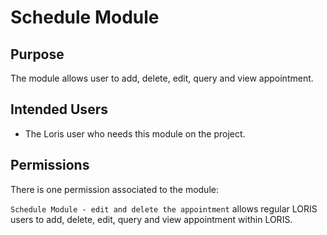 # Schedule Module

## Purpose

The module allows user to add, delete, edit, query and view appointment.

## Intended Users

- The Loris user who needs this module on the project.

## Permissions

There is one permission associated to the module:

`Schedule Module - edit and delete the appointment` allows regular LORIS users to add, delete, edit, query and view appointment within LORIS.


